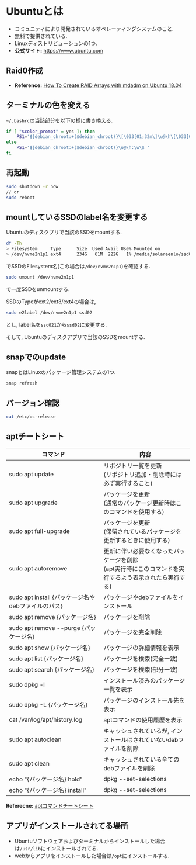 # Ubuntuとは
- コミュニティにより開発されているオペレーティングシステムのこと.
- 無料で提供されている.
- Linuxディストリビューションの1つ.
- **公式サイト:** https://www.ubuntu.com

## Raid0作成
- **Reference:** [How To Create RAID Arrays with mdadm on Ubuntu 18.04](https://www.digitalocean.com/community/tutorials/how-to-create-raid-arrays-with-mdadm-on-ubuntu-18-04)

## ターミナルの色を変える
`~/.bashrc`の当該部分を以下の様に書き換える.
```bash
if [ "$color_prompt" = yes ]; then
    PS1='${debian_chroot:+($debian_chroot)}\[\033[01;32m\]\u@\h\[\033[00m\]:\[\033[01;34m\]\w\[\033[00m\]\[\033[01;31m\]$(__git_ps1)\[\033[00m\]\n\[\033[01;35m\]-> \$\[\033[00m\] '
else
    PS1='${debian_chroot:+($debian_chroot)}\u@\h:\w\$ '
fi
```

## 再起動
```bash
sudo shutdown -r now
// or
sudo reboot
```

## mountしているSSDのlabel名を変更する
Ubuntuのディスクプリで当該のSSDをmountする.
```bash
df -Th
> Filesystem     Type      Size  Used Avail Use% Mounted on
> /dev/nvme2n1p1 ext4      234G   61M  222G   1% /media/solareenlo/ssd021
```
でSSDのFilesystem名(この場合は`/dev/nvme2n1p1`)を確認する.

```bash
sudo umount /dev/nvme2n1p1
```
で一度SSDをunmountする.

SSDのTypeがext2/ext3/ext4の場合は,
```bash
sudo e2label /dev/nvme2n1p1 ssd02
```
とし, label名を`ssd021`から`ssd02`に変更する.

そして, Ubuntuのディスクアプリで当該のSSDをmountする.

## snapでのupdate
snapとはLinuxのパッケージ管理システムの1つ.
```bash
snap refresh
```

## バージョン確認
```bash
cat /etc/os-release
```

## aptチートシート
|コマンド|内容|
|---|---|
|sudo apt update|リポジトリ一覧を更新<br>(リポジトリ追加・削除時には必ず実行すること)|
|sudo apt upgrade|パッケージを更新<br>(通常のパッケージ更新時はこのコマンドを使用する)|
|sudo apt full-upgrade|パッケージを更新<br>(保留されているパッケージを更新するときに使用する)|
|sudo apt autoremove|更新に伴い必要なくなったパッケージを削除<br>(apt実行時にこのコマンドを実行するよう表示されたら実行する)|
|sudo apt install {パッケージ名やdebファイルのパス}|パッケージやdebファイルをインストール|
|sudo apt remove {パッケージ名}|パッケージを削除|
|sudo apt remove --purge {パッケージ名}|パッケージを完全削除|
|sudo apt show {パッケージ名}|パッケージの詳細情報を表示|
|sudo apt list {パッケージ名}|パッケージを検索(完全一致)|
|sudo apt search {パッケージ名}|パッケージを検索(部分一致)|
|sudo dpkg -l|インストール済みのパッケージ一覧を表示|
|sudo dpkg -L {パッケージ名}|パッケージのインストール先を表示|
|cat /var/log/apt/history.log|aptコマンドの使用履歴を表示|
|sudo apt autoclean|キャッシュされているが, インストールはされていないdebファイルを削除|
|sudo apt clean|キャッシュされている全てのdebファイルを削除|
|echo "{パッケージ名} hold" | dpkg --set-selections|パッケージをアップデート対象から除外|
|echo "{パッケージ名} install" | dpkg --set-selections|パッケージをアップデート対象に戻す|
**Referecne:** [aptコマンドチートシート](https://qiita.com/SUZUKI_Masaya/items/1fd9489e631c78e5b007)

## アプリがインストールされてる場所
- Ubuntuソフトウェアおよびターミナルからインストールした場合は`/usr/lib`にインストールされてる.
- webからアプリをインストールした場合は`/opt`にインストールする.

